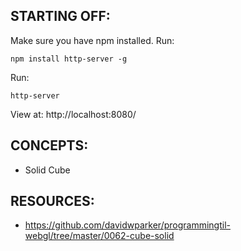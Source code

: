 ## STARTING OFF:

Make sure you have npm installed.
Run:
```
npm install http-server -g
```

Run:
```
http-server
```

View at: http://localhost:8080/

## CONCEPTS:

* Solid Cube

## RESOURCES:

* https://github.com/davidwparker/programmingtil-webgl/tree/master/0062-cube-solid
